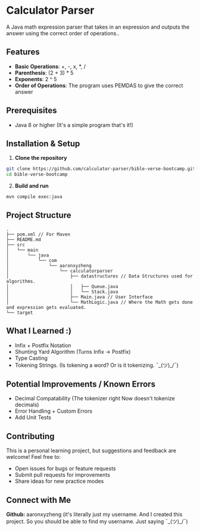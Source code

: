# Calculator Parser

A Java math expression parser that takes in an expression and outputs the answer using the correct order of operations..

## Features

- **Basic Operations**: +, -, x, *, /
- **Parenthesis**: (2 + 3) * 5 
- **Exponents**: 2 ^ 5
- **Order of Operations**: The program uses PEMDAS to give the correct answer

## Prerequisites 

- Java 8 or higher (It's a simple program that's it!)

## Installation & Setup

1.  **Clone the repository** 
```bash 
git clone https://github.com/calculator-parser/bible-verse-bootcamp.git 
cd bible-verse-bootcamp
```

2. **Build and run**
```bash
mvn compile exec:java
```

## Project Structure
```pgsql
.
├── pom.xml // For Maven 
├── README.md 
├── src
│   └── main
│       └── java
│           └── com
│               └── aaronxyzheng
│                   └── calculatorparser
│                       ├── datastructures // Data Structures used for algorithms.
│                       │   ├── Queue.java 
│                       │   └── Stack.java
│                       ├── Main.java // User Interface
│                       └── MathLogic.java // Where the Math gets done and expression gets evaluated.
└── target
```


## What I Learned :)

- Infix + Postfix Notation
- Shunting Yard Algorithm (Turns Infix -> Postfix)
- Type Casting 
- Tokening Strings. (Is tokening a word? Or is it tokenizing.  ¯\_(ツ)_/¯)

## Potential Improvements / Known Errors

- Decimal Compatability (The tokenizer right Now doesn't tokenize decimals)
- Error Handling + Custom Errors
- Add Unit Tests

## Contributing

This is a personal learning project, but suggestions and feedback are welcome! Feel free to:

-   Open issues for bugs or feature requests
-   Submit pull requests for improvements
-   Share ideas for new practice modes

## Connect with Me

**Github:** aaronxyzheng (it's literally just my username. And I created this project. So you should be able to find my username. Just saying ¯\_(ツ)_/¯)
